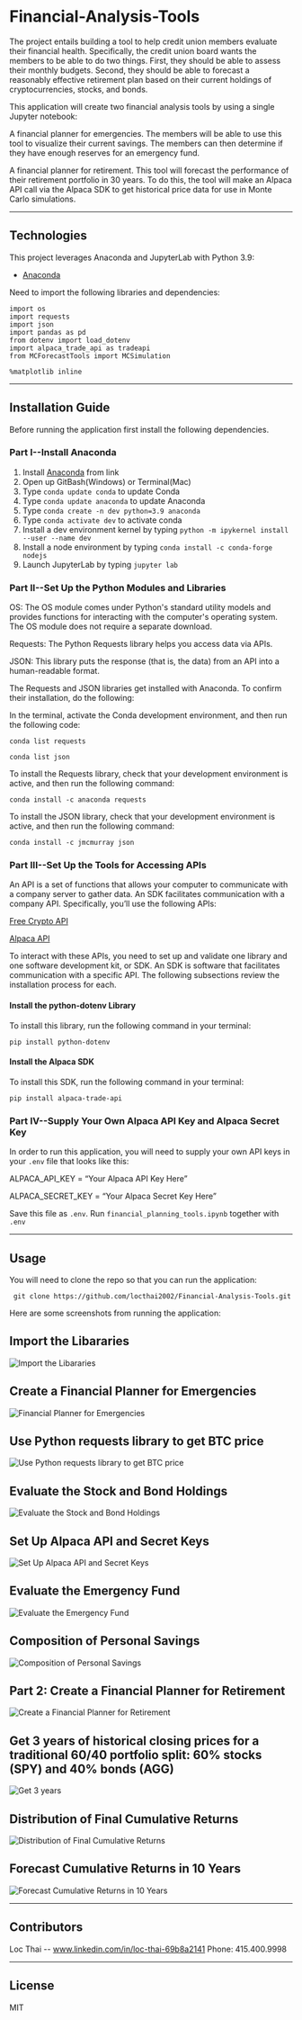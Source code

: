 # Financial-Analysis-Tools
The project entails building a tool to help credit union members evaluate their financial health. Specifically, the credit union board wants the members to be able to do two things. First, they should be able to assess their monthly budgets. Second, they should be able to forecast a reasonably effective retirement plan based on their current holdings of cryptocurrencies, stocks, and bonds. 

This application will create two financial analysis tools by using a single Jupyter notebook:

A financial planner for emergencies. The members will be able to use this tool to visualize their current savings. The members can then determine if they have enough reserves for an emergency fund.

A financial planner for retirement. This tool will forecast the performance of their retirement portfolio in 30 years. To do this, the tool will make an Alpaca API call via the Alpaca SDK to get historical price data for use in Monte Carlo simulations.


---

## Technologies

This project leverages Anaconda and JupyterLab with Python 3.9:

* [Anaconda](https://www.anaconda.com/products/individual) 

Need to import the following libraries and dependencies:

```
import os
import requests
import json
import pandas as pd
from dotenv import load_dotenv
import alpaca_trade_api as tradeapi
from MCForecastTools import MCSimulation

%matplotlib inline
```

---

## Installation Guide

Before running the application first install the following dependencies.

### Part I--Install Anaconda
1. Install [Anaconda](https://www.anaconda.com/products/individual) from link 
2. Open up GitBash(Windows) or Terminal(Mac)
3. Type ```conda update conda``` to update Conda
4. Type ```conda update anaconda``` to update Anaconda
5. Type ```conda create -n dev python=3.9 anaconda```
6. Type ```conda activate dev``` to activate conda
7. Install a dev environment kernel by typing ```python -m ipykernel install --user --name dev```
8. Install a node environment by typing ```conda install -c conda-forge nodejs```
9. Launch JupyterLab by typing ```jupyter lab```

### Part II--Set Up the Python Modules and Libraries


OS: The OS module comes under Python's standard utility models and provides functions for interacting with the computer's operating system. The OS module does not require a separate download.

Requests: The Python Requests library helps you access data via APIs.

JSON: This library puts the response (that is, the data) from an API into a human-readable format.

The Requests and JSON libraries get installed with Anaconda. To confirm their installation, do the following:

In the terminal, activate the Conda development environment, and then run the following code:
```
conda list requests

conda list json
```
To install the Requests library, check that your development environment is active, and then run the following command:
```
conda install -c anaconda requests 
```

To install the JSON library, check that your development environment is active, and then run the following command:
```
conda install -c jmcmurray json 
```

### Part III--Set Up the Tools for Accessing APIs
An API is a set of functions that allows your computer to communicate with a company server to gather data. An SDK facilitates communication with a company API. Specifically, you’ll use the following APIs:

[Free Crypto API](https://alternative.me/crypto/api/) 

[Alpaca API](https://alpaca.markets/) 

To interact with these APIs, you need to set up and validate one library and one software development kit, or SDK. An SDK is software that facilitates communication with a specific API. The following subsections review the installation process for each. 

#### Install the python-dotenv Library

To install this library, run the following command in your terminal:

```
pip install python-dotenv  
```

#### Install the Alpaca SDK

To install this SDK, run the following command in your terminal:
```
pip install alpaca-trade-api
```

### Part IV--Supply Your Own Alpaca API Key and Alpaca Secret Key

In order to run this application, you will need to supply your own API keys in your ```.env``` file that looks like this:

ALPACA_API_KEY = “Your Alpaca API Key Here”

ALPACA_SECRET_KEY = “Your Alpaca Secret Key Here”

Save this file as ```.env```. 
Run ```financial_planning_tools.ipynb``` together with ```.env```

---

## Usage

You will need to clone the repo so that you can run the application:

```
 git clone https://github.com/locthai2002/Financial-Analysis-Tools.git
```

Here are some screenshots from running the application:

## Import the Libararies

![Import the Libararies](images/importlibraries.png)

## Create a Financial Planner for Emergencies

![Financial Planner for Emergencies](images/createemergencies.png)

## Use Python requests library to get BTC price

![Use Python requests library to get BTC price](images/makeapitogetbtcprice.png)

## Evaluate the Stock and Bond Holdings

![Evaluate the Stock and Bond Holdings](images/evaluatestockandbond.png)

## Set Up Alpaca API and Secret Keys

![Set Up Alpaca API and Secret Keys](images/setalpacaapisecretkeys.png)

## Evaluate the Emergency Fund

![Evaluate the Emergency Fund](images/evaluateemergencyfund.png)

## Composition of Personal Savings

![Composition of Personal Savings](images/personalsavings.png)

## Part 2: Create a Financial Planner for Retirement

![Create a Financial Planner for Retirement](images/part2forretirement.png)

## Get 3 years of historical closing prices for a traditional 60/40 portfolio split: 60% stocks (SPY) and 40% bonds (AGG)

![Get 3 years](images/useapitopull3yearsdata.png)

## Distribution of Final Cumulative Returns 

![Distribution of Final Cumulative Returns](images/distributionoffinalcum.png)

## Forecast Cumulative Returns in 10 Years 

![Forecast Cumulative Returns in 10 Years](images/forecast10yearsreturns.png)


---

## Contributors

Loc Thai -- www.linkedin.com/in/loc-thai-69b8a2141
Phone: 415.400.9998

---

## License

MIT

